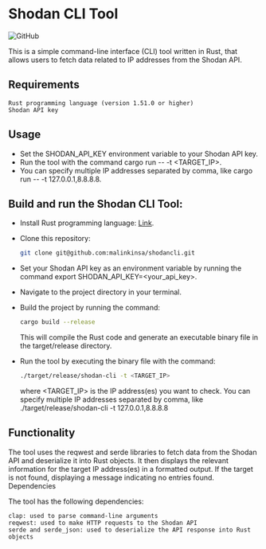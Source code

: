 # Shodan CLI Tool

![GitHub](https://img.shields.io/github/license/malinkinsa/shodancli)

This is a simple command-line interface (CLI) tool written in Rust, that allows users to fetch data related to IP addresses from the Shodan API.

## Requirements

    Rust programming language (version 1.51.0 or higher)
    Shodan API key

## Usage

- Set the SHODAN_API_KEY environment variable to your Shodan API key.
- Run the tool with the command cargo run -- -t <TARGET_IP>.
- You can specify multiple IP addresses separated by comma, like cargo run -- -t 127.0.0.1,8.8.8.8.

## Build and run the Shodan CLI Tool:

- Install Rust programming language: [Link](https://www.rust-lang.org/tools/install).
- Clone this repository:
  ```bash
  git clone git@github.com:malinkinsa/shodancli.git
  ```
- Set your Shodan API key as an environment variable by running the command export SHODAN_API_KEY=<your_api_key>.
- Navigate to the project directory in your terminal.
- Build the project by running the command:
  ```bash
  cargo build --release
  ```
  This will compile the Rust code and generate an executable binary file in the target/release directory.

- Run the tool by executing the binary file with the command: 
  ```bash
  ./target/release/shodan-cli -t <TARGET_IP> 
  ```
  where <TARGET_IP> is the IP address(es) you want to check. You can specify multiple IP addresses separated by comma, like ./target/release/shodan-cli -t 127.0.0.1,8.8.8.8


## Functionality

The tool uses the reqwest and serde libraries to fetch data from the Shodan API and deserialize it into Rust objects. It then displays the relevant information for the target IP address(es) in a formatted output. If the target is not found, displaying a message indicating no entries found.
Dependencies

The tool has the following dependencies:

    clap: used to parse command-line arguments
    reqwest: used to make HTTP requests to the Shodan API
    serde and serde_json: used to deserialize the API response into Rust objects